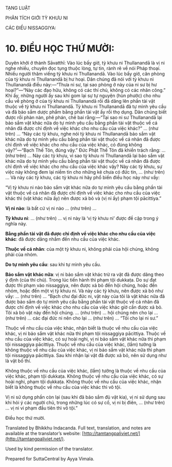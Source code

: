  

TẠNG LUẬT

PHÂN TÍCH GIỚI TỲ KHƯU NI

CÁC ĐIỀU NISSAGGIYA:

# 10\. ĐIỀU HỌC THỨ MƯỜI:

Duyên khởi ở thành Sāvatthī: Vào lúc bấy giờ, tỳ khưu ni Thullanandā là vị ni nghe nhiều, chuyên đọc tụng thuộc lòng, tự tin, rành rẽ về nói Pháp thoại. Nhiều người thăm viếng tỳ khưu ni Thullanandā. Vào lúc bấy giờ, căn phòng của tỳ khưu ni Thullanandā bị hư hoại. Dân chúng đã nói với tỳ khưu ni Thullanandā điều này:—“Thưa ni sư, tại sao phòng ở này của ni sư bị hư hoại?”—“Này các đạo hữu, không có các thí chủ, không có các nhân công.” Khi ấy, những người ấy sau khi gom lại sự tự nguyện (hùn phước) cho nhu cầu về phòng ở của tỳ khưu ni Thullanandā rồi đã dâng lên phần tài vật thuộc về tỳ khưu ni Thullanandā. Tỳ khưu ni Thullanandā đã tự mình yêu cầu và đã bảo sắm dược phẩm bằng phần tài vật ấy rồi thọ dụng. Dân chúng biết được rồi phàn nàn, phê phán, chê bai rằng:—“Tại sao ni sư Thullanandā lại bảo sắm vật khác nữa do tự mình yêu cầu bằng phần tài vật thuộc về cá nhân đã được chỉ định về việc khác cho nhu cầu của việc khác?” … (như trên) … “Này các tỳ khưu, nghe nói tỳ khưu ni Thullanandā bảo sắm vật khác nữa do tự mình yêu cầu bằng phần tài vật thuộc về cá nhân đã được chỉ định về việc khác cho nhu cầu của việc khác, có đúng không vậy?”—“Bạch Thế Tôn, đúng vậy.” Đức Phật Thế Tôn đã khiển trách rằng: … (như trên) … Này các tỳ khưu, vì sao tỳ khưu ni Thullanandā lại bảo sắm vật khác nữa do tự mình yêu cầu bằng phần tài vật thuộc về cá nhân đã được chỉ định về việc khác cho nhu cầu của việc khác vậy? Này các tỳ khưu, sự việc này không đem lại niềm tin cho những kẻ chưa có đức tin, … (như trên) … Và này các tỳ khưu, các tỳ khưu ni hãy phổ biến điều học này như vầy:

“Vị tỳ khưu ni nào bảo sắm vật khác nữa do tự mình yêu cầu bằng phần tài vật thuộc về cá nhân đã được chỉ định về việc khác cho nhu cầu của việc khác thì (vật khác nữa ấy) nên được xả bỏ và (vị ni ấy) phạm tội pācittiya.”

**Vị ni nào**: là bất cứ vị ni nào … (như trên) …

**Tỳ khưu ni**: … (như trên) … vị ni này là ‘vị tỳ khưu ni’ được đề cập trong ý nghĩa này.

**Bằng phần tài vật đã được chỉ định về việc khác cho nhu cầu của việc khác**: đã được dâng nhắm đến nhu cầu của việc khác.

**Thuộc về cá nhân**: của một tỳ khưu ni, không phải của hội chúng, không phải của nhóm.

**Do tự mình yêu cầu**: sau khi tự mình yêu cầu.

**Bảo sắm vật khác nữa**: vị ni bảo sắm vật khác trừ ra vật đã được dâng theo ý định (của thí chủ). Trong lúc tiến hành thì phạm tội dukkaṭa. Do sự đạt được thì phạm vào nissaggiya, nên được xả bỏ đến hội chúng, hoặc đến nhóm, hoặc đến một vị tỳ khưu ni. Và này các tỳ khưu, nên được xả bỏ như vầy: … (như trên) … “Bạch chư đại đức ni, vật này của tôi là vật khác nữa đã được bảo sắm do tự mình yêu cầu bằng phần tài vật thuộc về cá nhân đã được chỉ định về việc khác cho nhu cầu của việc khác giờ cần được xả bỏ. Tôi xả bỏ vật này đến hội chúng. … (như trên) … hội chúng nên cho lại … (như trên) … các đại đức ni nên cho lại … (như trên) … “Tôi cho lại ni sư.”

Thuộc về nhu cầu của việc khác, nhận biết là thuộc về nhu cầu của việc khác, vị ni bảo sắm vật khác nữa thì phạm tội nissaggiya pācittiya. Thuộc về nhu cầu của việc khác, có sự hoài nghi, vị ni bảo sắm vật khác nữa thì phạm tội nissaggiya pācittiya. Thuộc về nhu cầu của việc khác, (lầm) tưởng là không thuộc về nhu cầu của việc khác, vị ni bảo sắm vật khác nữa thì phạm tội nissaggiya pācittiya. Sau khi nhận lại vật đã được xả bỏ, nên sử dụng như là vật bố thí.

Không thuộc về nhu cầu của việc khác, (lầm) tưởng là thuộc về nhu cầu của việc khác, phạm tội dukkaṭa. Không thuộc về nhu cầu của việc khác, có sự hoài nghi, phạm tội dukkaṭa. Không thuộc về nhu cầu của việc khác, nhận biết là không thuộc về nhu cầu của việc khác thì vô tội.

Vị ni sử dụng phần còn lại (sau khi đã bảo sắm đủ vật kia), vị ni sử dụng sau khi hỏi ý các người chủ, trong những lúc có sự cố, vị ni bị điên, … (như trên) … vị ni vi phạm đầu tiên thì vô tội.”

Điều học thứ mười.

Translated by Bhikkhu Indacanda. Full text, translation, and notes are available at the translator’s website: [http://tamtangpaliviet.net/](http://tamtangpaliviet.net/).

Used by kind permission of the translator.

Prepared for SuttaCentral by Ayya Vimala.